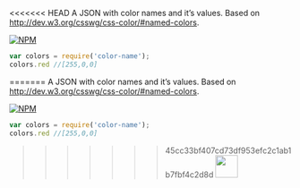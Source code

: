 <<<<<<< HEAD
A JSON with color names and it’s values. Based on http://dev.w3.org/csswg/css-color/#named-colors.

[![NPM](https://nodei.co/npm/color-name.png?mini=true)](https://nodei.co/npm/color-name/)


```js
var colors = require('color-name');
colors.red //[255,0,0]
```

=======
A JSON with color names and it’s values. Based on http://dev.w3.org/csswg/css-color/#named-colors.

[![NPM](https://nodei.co/npm/color-name.png?mini=true)](https://nodei.co/npm/color-name/)


```js
var colors = require('color-name');
colors.red //[255,0,0]
```

>>>>>>> 45cc33bf407cd73df953efc2c1ab1b7fbf4c2d8d
<a href="UNLICENSE"><img src="http://upload.wikimedia.org/wikipedia/commons/6/62/PD-icon.svg" width="40"/></a>
